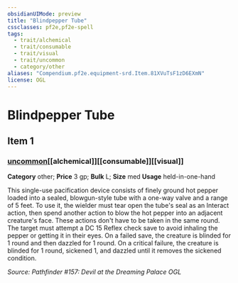 ```yaml
---
obsidianUIMode: preview
title: "Blindpepper Tube"
cssclasses: pf2e,pf2e-spell
tags:
  - trait/alchemical
  - trait/consumable
  - trait/visual
  - trait/uncommon
  - category/other
aliases: "Compendium.pf2e.equipment-srd.Item.81XVuTsF1zD6EXmN"
license: OGL
---
```

# Blindpepper Tube
## Item 1
### [uncommon](uncommon "Uncommon Rarity Trait")[[alchemical]][[consumable]][[visual]]

**Category** other; 
**Price** 3 gp; 
**Bulk** L; **Size** med
**Usage** held-in-one-hand

This single-use pacification device consists of finely ground hot pepper loaded into a sealed, blowgun-style tube with a one-way valve and a range of 5 feet. To use it, the wielder must tear open the tube's seal as an Interact action, then spend another action to blow the hot pepper into an adjacent creature's face. These actions don't have to be taken in the same round. The target must attempt a DC 15 Reflex check save to avoid inhaling the pepper or getting it in their eyes. On a failed save, the creature is blinded for 1 round and then dazzled for 1 round. On a critical failure, the creature is blinded for 1 round, sickened 1, and dazzled until it removes the sickened condition.

*Source: Pathfinder #157: Devil at the Dreaming Palace*
*OGL*